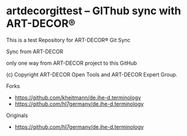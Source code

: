 # artdecorgittest – GIThub sync with ART-DECOR®

This is a test Repository for ART-DECOR® Git Sync

Sync from ART-DECOR

only one way from ART-DECOR project to this GitHub


(c) Copyright ART-DECOR Open Tools and ART-DECOR Expert Group.

Forks

- https://github.com/kheitmann/de.ihe-d.terminology
- https://github.com/hl7germany/de.ihe-d.terminology

Originals

- https://github.com/hl7germany/de.ihe-d.terminology
